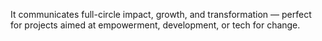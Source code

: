 It communicates full-circle impact, growth, and transformation — perfect for projects aimed at empowerment, development, or tech for change.
